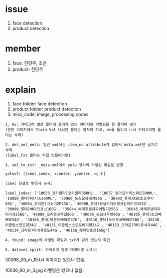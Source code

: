 # issue
1. face detection
2. product detection

# member
1. face: 진민주, 조은
2. product: 진민주

# explain
1. face folder: face detection
2. product folder: product detection
3. misc_code: image_processing codes
```
1. mv: 카테고리 별로 폴더에 들어가 있는 이미지와 라벨링을 한 폴더에 넣기
(원본 이미지에서 Train Val 나눠진 폴더는 합쳐야 하고, mv를 돌리고 나서 카테고리별 폴더는 삭제)

2. del_not_meta: 일반 xml에는 item_no attribute가 없어서 meta.xml만 남기고 삭제
(label_txt 폴더는 직접 만들어야함)

3. xml_to_txt: _meta.xml에서 yolo 형식의 라벨링 파일로 변경

yolov7: [label_index, xcenter, ycenter, w, h]

label 한글로 변경시 순서:

label_index: ['10036_코카콜라)코카콜라350ML', '10037_동아포카리스웨트500ML', '10050_롯데아이시스200ML', '30066_농심꿀꽈배기90G', '30093_롯데)ABC초코쿠키50G', '30094_오리온)고소미2P70G', '30098_롯데)몽쉘카카오생크림케이크192G', '30099_롯데)빠다코코낫100G', '35044_해태후렌치파이딸기256G', '35045_해태후렌치파이사과256G', '40089_오리온꼬북칩80G', '40095_농심새우깡90G', '40105_롯데)초코빼빼로54G', '40106_롯데)아몬드빼빼로37G', '40110_롯데)누드초코빼빼로50G', '40130_이클립스민트향34G', '40131_이클립스스트로베리향34G', '40133_크라운)마이쮸사과44G', '40134_크라운)마이쮸포도44G', '40156_해태맛동산165g']

4. found: image의 라벨링 파일과 txt가 맞게 있는지 확인

5. dataset_split: 카테고리 별로 데이터셋 split
```

30098_00_m_19.txt 이미지는 있으나 없음.

10036_60_m_3.jpg 라벨링은 있으나 없음.